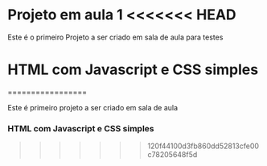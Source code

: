 Projeto em aula 1
<<<<<<< HEAD
===============

Este é o primeiro Projeto a ser criado em sala de aula para testes

HTML com Javascript e CSS simples
=======
=================

Este é primeiro projeto a ser criado em sala de aula

### HTML com Javascript e CSS simples
>>>>>>> 120f44100d3fb860dd52813cfe00c78205648f5d
